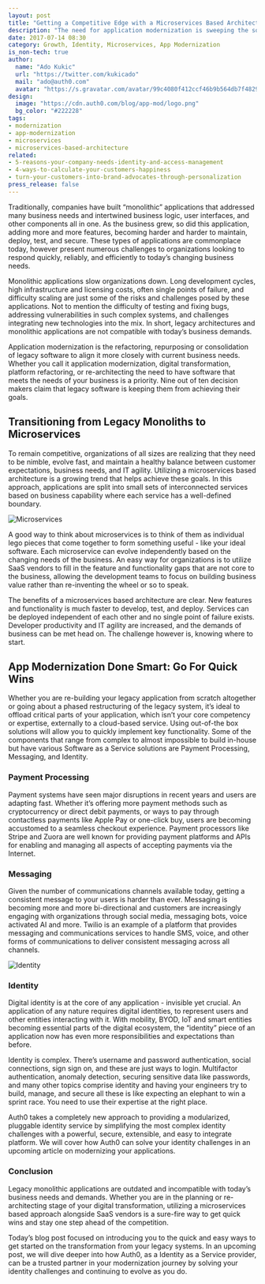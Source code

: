 ```yaml
---
layout: post
title: "Getting a Competitive Edge with a Microservices Based Architecture"
description: "The need for application modernization is sweeping the software industry. It’s a challenge to know where to start, but we’ve got the quick wins that will get you on your way to modernization in no time."
date: 2017-07-14 08:30
category: Growth, Identity, Microservices, App Modernization
is_non-tech: true
author:
  name: "Ado Kukic"
  url: "https://twitter.com/kukicado"
  mail: "ado@auth0.com"
  avatar: "https://s.gravatar.com/avatar/99c4080f412ccf46b9b564db7f482907?s=200"
design:
  image: "https://cdn.auth0.com/blog/app-mod/logo.png"
  bg_color: "#222228"
tags:
- modernization
- app-modernization
- microservices
- microservices-based-architecture
related:
- 5-reasons-your-company-needs-identity-and-access-management
- 4-ways-to-calculate-your-customers-happiness
- turn-your-customers-into-brand-advocates-through-personalization
press_release: false
---
```


Traditionally, companies have built “monolithic” applications that addressed many business needs and intertwined business logic, user interfaces, and other components all in one. As the business grew, so did this application, adding more and more features, becoming harder and harder to maintain, deploy, test, and secure. These types of applications are commonplace today, however present numerous challenges to organizations looking to respond quickly, reliably, and efficiently to today’s changing business needs.

Monolithic applications slow organizations down. Long development cycles, high infrastructure and licensing costs, often single points of failure, and difficulty scaling are just some of the risks and challenges posed by these applications. Not to mention the difficulty of testing and fixing bugs, addressing vulnerabilities in such complex systems, and challenges integrating new technologies into the mix. In short, legacy architectures and monolithic applications are not compatible with today’s business demands.

Application modernization is the refactoring, repurposing or consolidation of legacy software to align it more closely with current business needs. Whether you call it application modernization, digital transformation, platform refactoring, or re-architecting the need to have software that meets the needs of your business is a priority. Nine out of ten decision makers claim that legacy software is keeping them from achieving their goals.

## Transitioning from Legacy Monoliths to Microservices 

To remain competitive, organizations of all sizes are realizing that they need to be nimble, evolve fast, and maintain a healthy balance between customer expectations, business needs, and IT agility. Utilizing a microservices based architecture is a growing trend that helps achieve these goals. In this approach, applications are split into small sets of interconnected services based on business capability where each service has a well-defined boundary. 

![Microservices](https://cdn.auth0.com/blog/app-mod/microservices-example.png)

A good way to think about microservices is to think of them as individual lego pieces that come together to form something useful - like your ideal software. Each microservice can evolve independently based on the changing needs of the business. An easy way for organizations is to utilize SaaS vendors to fill in the feature and functionality gaps that are not core to the business, allowing the development teams to focus on building business value rather than re-inventing the wheel or so to speak.

The benefits of a microservices based architecture are clear. New features and functionality is much faster to develop, test, and deploy. Services can be deployed independent of each other and no single point of failure exists. Developer productivity and IT agility are increased, and the demands of business can be met head on. The challenge however is, knowing where to start.

## App Modernization Done Smart: Go For Quick Wins

Whether you are re-building your legacy application from scratch altogether or going about a phased restructuring of the legacy system, it’s ideal to offload critical parts of your application, which isn’t your core competency or expertise, externally to a cloud-based service. Using out-of-the box solutions will allow you to quickly implement key functionality. Some of the components that range from complex to almost impossible to build in-house but have various Software as a Service solutions are Payment Processing, Messaging, and Identity.

### Payment Processing
Payment systems have seen major disruptions in recent years and users are adapting fast. Whether it’s offering more payment methods such as cryptocurrency or direct debit payments, or ways to pay through contactless payments like Apple Pay or one-click buy, users are becoming accustomed to a seamless checkout experience. Payment processors like Stripe and Zuora are well known for providing payment platforms and APIs for enabling and managing all aspects of accepting payments via the Internet.

### Messaging

Given the number of communications channels available today, getting a consistent message to your users is harder than ever. Messaging is becoming more and more bi-directional and customers are increasingly engaging with organizations through social media, messaging bots, voice activated AI and more. Twilio is an example of a platform that provides messaging and communications services to handle SMS, voice, and other forms of communications to deliver consistent messaging across all channels.

![Identity](https://cdn.auth0.com/blog/app-mod/identity.png)

### Identity

Digital identity is at the core of any application - invisible yet crucial. An application of any nature requires digital identities, to represent users and other entities interacting with it. With mobility, BYOD, IoT and smart entities becoming essential parts of the digital ecosystem, the “identity” piece of an application now has even more responsibilities and expectations than before.

Identity is complex. There’s username and password authentication, social connections, sign sign on, and these are just ways to login. Multifactor authentication, anomaly detection, securing sensitive data like passwords, and many other topics comprise identity and having your engineers try to build, manage, and secure all these is like expecting an elephant to win a sprint race. You need to use their expertise at the right place.

Auth0 takes a completely new approach to providing a modularized, pluggable identity service by simplifying the most complex identity challenges with a powerful, secure, extensible, and easy to integrate platform. We will cover how Auth0 can solve your identity challenges in an upcoming article on modernizing your applications.

### Conclusion

Legacy monolithic applications are outdated and incompatible with today’s business needs and demands. Whether you are in the planning or re-architecting stage of your digital transformation, utilizing a microservices based approach alongside SaaS vendors is a sure-fire way to get quick wins and stay one step ahead of the competition.

Today’s blog post focused on introducing you to the quick and easy ways to get started on the  transformation from your legacy systems. In an upcoming post, we will dive deeper into how Auth0, as a Identity as a Service provider, can be a trusted partner in your modernization journey by solving your identity challenges and continuing to evolve as you do.